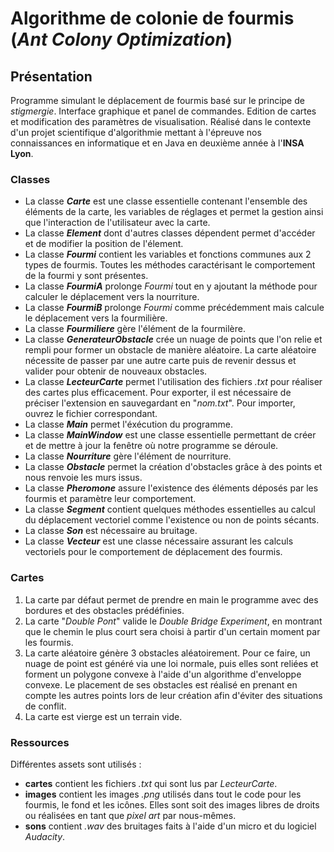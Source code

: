 
# Algorithme de colonie de fourmis (*Ant Colony Optimization*)

## Présentation

Programme simulant le déplacement de fourmis basé sur le principe de *stigmergie*.
Interface graphique et panel de commandes.
Edition de cartes et modification des paramètres de visualisation.
Réalisé dans le contexte d'un projet scientifique d'algorithmie mettant à l'épreuve nos connaissances en informatique et en Java en deuxième année à l'**INSA Lyon**.

### Classes

- La classe ***Carte*** est une classe essentielle contenant l'ensemble des éléments de la carte, les variables de réglages et permet la gestion ainsi que l'interaction de l'utilisateur avec la carte.
- La classe ***Element*** dont d'autres classes dépendent permet d'accéder et de modifier la position de l'élement.
- La classe ***Fourmi*** contient les variables et fonctions communes aux 2 types de fourmis. Toutes les méthodes caractérisant le comportement de la fourmi y sont présentes.
- La classe ***FourmiA*** prolonge *Fourmi* tout en y ajoutant la méthode pour calculer le déplacement vers la nourriture.
- La classe ***FourmiB*** prolonge *Fourmi* comme précédemment mais calcule le déplacement vers la fourmilière.
- La classe ***Fourmiliere*** gère l'élément de la fourmilère.
- La classe ***GenerateurObstacle*** crée un nuage de points que l'on relie et rempli pour former un obstacle de manière aléatoire.
La carte aléatoire nécessite de passer par une autre carte puis de revenir dessus et valider pour obtenir de nouveaux obstacles.
- La classe ***LecteurCarte*** permet l'utilisation des fichiers *.txt* pour réaliser des cartes plus efficacement.
Pour exporter, il est nécessaire de préciser l'extension en sauvegardant en "*nom.txt*".
Pour importer, ouvrez le fichier correspondant.
- La classe ***Main*** permet l'éxécution du programme.
- La classe ***MainWindow*** est une classe essentielle permettant de créer et de mettre à jour la fenêtre où notre programme se déroule.
- La classe ***Nourriture*** gère l'élément de nourriture.
- La classe ***Obstacle*** permet la création d'obstacles grâce à des points et nous renvoie les murs issus.
- La classe ***Pheromone*** assure l'existence des éléments déposés par les fourmis et paramètre leur comportement.
- La classe ***Segment*** contient quelques méthodes essentielles au calcul du déplacement vectoriel comme l'existence ou non de points sécants.
- La classe ***Son*** est nécessaire au bruitage.
- La classe ***Vecteur*** est une classe nécessaire assurant les calculs vectoriels pour le comportement de déplacement des fourmis.

### Cartes

1. La carte par défaut permet de prendre en main le programme avec des bordures et des obstacles prédéfinies.
2. La carte "*Double Pont*" valide le *Double Bridge Experiment*, en montrant que le chemin le plus court sera choisi à partir d'un certain moment par les fourmis.
3. La carte aléatoire génère 3 obstacles aléatoirement. Pour ce faire, un nuage de point est généré via une loi normale, puis elles sont reliées et forment un polygone convexe à l'aide d'un algorithme d'enveloppe convexe. Le placement de ses obstacles est réalisé en prenant en compte les autres points lors de leur création afin d'éviter des situations de conflit.
4. La carte est vierge est un terrain vide.
### Ressources

Différentes assets sont utilisés :
- **cartes** contient les fichiers *.txt* qui sont lus par *LecteurCarte*.
- **images** contient les images *.png* utilisés dans tout le code pour les fourmis, le fond et les icônes.
Elles sont soit des images libres de droits ou réalisées en tant que *pixel art* par nous-mêmes.
- **sons** contient *.wav* des bruitages faits à l'aide d'un micro et du logiciel *Audacity*.
